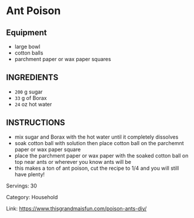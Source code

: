 # Ant Poison

## Equipment

- large bowl
- cotton balls
- parchment paper or wax paper squares

## INGREDIENTS

- `200` g sugar
- `33` g of Borax
- `24` oz hot water

## INSTRUCTIONS

- mix sugar and Borax with the hot water until it completely dissolves
- soak cotton ball with solution then place cotton ball on the parchemnt paper or wax paper square
- place the parchment paper or wax paper with the soaked cotton ball on top near ants or wherever you know ants will be
- this makes a ton of ant poison, cut the recipe to 1/4 and you will still have plenty!

Servings: 30

Category: Household

Link: https://www.thisgrandmaisfun.com/poison-ants-diy/

